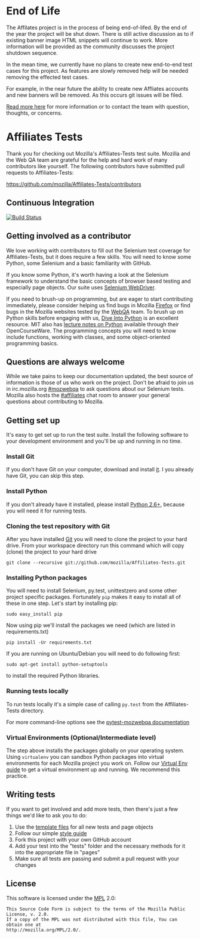 End of Life
============
The Affilates project is in the process of being end-of-lifed. By the end of the
year the project will be shut down. There is still active discussion as to if
existing banner image HTML snippets will continue to work. More information will
be provided as the community discusses the project shutdown sequence.

In the mean time, we currently have no plans to create new end-to-end test cases
for this project. As features are slowly removed help will be needed removing
the effected test cases.

For example, in the near future the ability to create new Affliates accounts and
new banners will be removed. As this occurs git issues will be filed.

[Read more here][Read more here] for more information or to contact the team with
question, thoughts, or concerns.

[Read more here]: https://blog.mozilla.org/community/2015/05/12/shutting-down-firefox-affiliates/


Affiliates Tests
====================

Thank you for checking out Mozilla's Affiliates-Tests test suite. Mozilla and the Web QA team are grateful for the help and hard work of many contributors like yourself. The following contributors have submitted pull requests to Affiliates-Tests:

https://github.com/mozilla/Affiliates-Tests/contributors

Continuous Integration
----------------------

[![Build Status](https://secure.travis-ci.org/mozilla/Affiliates-Tests.png?branch=master)](http://travis-ci.org/mozilla/Affiliates-Tests/)

Getting involved as a contributor
---------------------------------

We love working with contributors to fill out the Selenium test coverage for Affiliates-Tests, but it does require a few skills. You will need to know some Python, some Selenium and a basic familiarity with GitHub.

If you know some Python, it's worth having a look at the Selenium framework to understand the basic concepts of browser based testing and especially page objects. Our suite uses [Selenium WebDriver][Selenium WebDriver].

If you need to brush-up on programming, but are eager to start contributing immediately, please consider helping us find bugs in Mozilla [Firefox][Firefox] or find bugs in the Mozilla websites tested by the [WebQA][WebQA] team. To brush up on Python skills before engaging with us, [Dive Into Python][Dive Into Python] is an excellent resource. MIT also has [lecture notes on Python][Lecture notes on Python] available through their OpenCourseWare. The programming concepts you will need to know include functions, working with classes, and some object-oriented programming basics.

[Selenium WebDriver]: http://docs.seleniumhq.org/docs/03_webdriver.jsp
[Firefox]: https://quality.mozilla.org/teams/desktop-firefox/
[WebQA]: https://quality.mozilla.org/teams/web-qa/
[Dive Into Python]: http://www.diveintopython.net/toc/index.html
[Lecture notes on Python]: http://ocw.mit.edu/courses/electrical-engineering-and-computer-science/6-189-a-gentle-introduction-to-programming-using-python-january-iap-2011/

Questions are always welcome
----------------------------

While we take pains to keep our documentation updated, the best source of information is those of us who work on the project. Don't be afraid to join us in irc.mozilla.org [#mozwebqa][mozwebqa] to ask questions about our Selenium tests. Mozilla also hosts the [#affiliates][affiliates] chat room to answer your general questions about contributing to Mozilla.

[mozwebqa]: http://client01.chat.mibbit.com/?server=irc.mozilla.org&channel=#mozwebqa
[affiliates]: http://client01.chat.mibbit.com/?server=irc.mozilla.org&channel=#affiliates

Getting set up
--------------

It's easy to get set up to run the test suite. Install the following software to your development environment
and you'll be up and running in no time.

### Install Git

If you don't have Git on your computer, download and install [it][Git]. I you already have Git, you can skip this step.

[Git]:http://git-scm.com/downloads

### Install Python

If you don't already have it installed, please install [Python 2.6+][Python], because you will need it for running tests.

[Python]: https://www.python.org/download/releases/2.6.6/

### Cloning the test repository with Git

After you have installed [Git][Git] you will need to clone the project to your hard drive. From your workspace directory run this command which will copy (clone) the project to your hard drive


    git clone --recursive git://github.com/mozilla/Affiliates-Tests.git


[Git]: http://git-scm.com/downloads

### Installing Python packages

You will need to install Selenium, py.test, unittestzero and some other project specific packages. Fortunately ```pip``` makes it easy to install all of these in one step. Let's start by installing pip:


    sudo easy_install pip


Now using pip we'll install the packages we need (which are listed in requirements.txt)

    pip install -Ur requirements.txt

If you are running on Ubuntu/Debian you will need to do following first:

    sudo apt-get install python-setuptools

to install the required Python libraries.


### Running tests locally

To run tests locally it's a simple case of calling ```py.test``` from the Affiliates-Tests directory.

For more command-line options see the [pytest-mozwebqa documentation](https://github.com/mozilla/pytest-mozwebqa)

### Virtual Environments (Optional/Intermediate level)

The step above installs the packages globally on your operating system. Using ```virtualenv``` you can sandbox Python packages into virtual environments for each Mozilla project you work on. Follow our [Virtual Env guide][Virtual Environment] to get a virtual environment up and running. We recommend this practice.

[Virtual Environment]: https://wiki.mozilla.org/QA/Execution/Web_Testing/Automation/Virtual_Environments


Writing tests
-------------

If you want to get involved and add more tests, then there's just a few things we'd like to ask you to do:

1. Use the [template files][Template files] for all new tests and page objects
2. Follow our simple [style guide][Style guide]
3. Fork this project with your own GitHub account
4. Add your test into the "tests" folder and the necessary methods for it into the appropriate file in "pages"
5. Make sure all tests are passing and submit a pull request with your changes

[Template files]: https://github.com/mozilla/mozwebqa-test-templates
[Style guide]: https://wiki.mozilla.org/QA/Execution/Web_Testing/Docs/Automation/StyleGuide

License
-------

This software is licensed under the [MPL][MPL] 2.0:

    This Source Code Form is subject to the terms of the Mozilla Public License, v. 2.0.
    If a copy of the MPL was not distributed with this file, You can obtain one at
    http://mozilla.org/MPL/2.0/.

[MPL]: http://www.mozilla.org/MPL/2.0/
